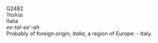 <body>
  <p>G2482<br>  Ἰταλία  <br> Italia  <br><i>ee-tal-ee‘-ah </i><br>Probably of foreign origin; <i>Italia</i>, a region of Europe: - Italy.<br></p>
 </body>
